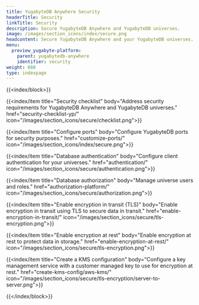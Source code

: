 ```yaml
---
title: YugabyteDB Anywhere Security
headerTitle: Security
linkTitle: Security
description: Secure YugabyteDB Anywhere and YugabyteDB universes.
image: /images/section_icons/index/secure.png
headcontent: Secure YugabyteDB Anywhere and your YugabyteDB universes.
menu:
  preview_yugabyte-platform:
    parent: yugabytedb-anywhere
    identifier: security
weight: 660
type: indexpage
---
```


{{<index/block>}}

  {{<index/item
    title="Security checklist"
    body="Address security requirements for YugabyteDB Anywhere and YugabyteDB universes."
    href="security-checklist-yp/"
    icon="/images/section_icons/secure/checklist.png">}}

  {{<index/item
    title="Configure ports"
    body="Configure YugabyteDB ports for security purposes."
    href="customize-ports/"
    icon="/images/section_icons/index/secure.png">}}

  {{<index/item
    title="Database authentication"
    body="Configure client authentication for your universes."
    href="authentication/"
    icon="/images/section_icons/secure/authentication.png">}}

  {{<index/item
    title="Database authorization"
    body="Manage universe users and roles."
    href="authorization-platform/"
    icon="/images/section_icons/secure/authorization.png">}}

  {{<index/item
    title="Enable encryption in transit (TLS)"
    body="Enable encryption in transit using TLS to secure data in transit."
    href="enable-encryption-in-transit/"
    icon="/images/section_icons/secure/tls-encryption.png">}}

  {{<index/item
    title="Enable encryption at rest"
    body="Enable encryption at rest to protect data in storage."
    href="enable-encryption-at-rest/"
    icon="/images/section_icons/secure/tls-encryption.png">}}

  {{<index/item
    title="Create a KMS configuration"
    body="Configure a key management service with a customer managed key to use for encryption at rest."
    href="create-kms-config/aws-kms/"
    icon="/images/section_icons/secure/tls-encryption/server-to-server.png">}}

{{</index/block>}}
